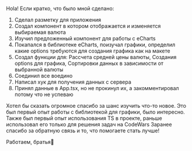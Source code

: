 Hola!
Если кратко, что было мной сделано:

1. Сделал разметку для приложения
2. Создал компонент в котором отображается и изменяется выбираемая валюта
3. Изучил предложенный компонент для работы с eCharts
4. Покапался в библиотеке eCharts, поизучал графики, определил какие options требуются для создания графика как на макете
5. Создал функции для: Рассчета средней цены валюты, Создания options для графика, Сортировки данных в зависимости от выбранной валюты
6. Соединил все воедино
7. Написал хук для получения данных с сервера
8. Принял данные в App.tsx, но не прокинул их, а закомментировал потому что не успеваю

Хотел бы сказать огромное спасибо за шанс изучить что-то новое. Это был первый опыт работы с библиотекой для графики, было интересно.
Также был первый опыт использования TS в проекте, раньше использовал его только для решения задач на CodeWars
Заранее спасибо за обратную связь и то, что помогаете стать лучше!

Работаем, братья💪

